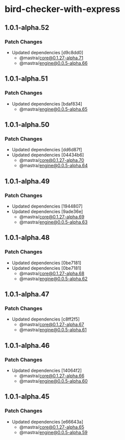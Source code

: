 # bird-checker-with-express

## 1.0.1-alpha.52

### Patch Changes

- Updated dependencies [d9c8dd0]
  - @mastra/core@0.1.27-alpha.71
  - @mastra/engine@0.0.5-alpha.66

## 1.0.1-alpha.51

### Patch Changes

- Updated dependencies [bdaf834]
  - @mastra/engine@0.0.5-alpha.65

## 1.0.1-alpha.50

### Patch Changes

- Updated dependencies [dd6d87f]
- Updated dependencies [04434b6]
  - @mastra/core@0.1.27-alpha.70
  - @mastra/engine@0.0.5-alpha.64

## 1.0.1-alpha.49

### Patch Changes

- Updated dependencies [1944807]
- Updated dependencies [9ade36e]
  - @mastra/core@0.1.27-alpha.69
  - @mastra/engine@0.0.5-alpha.63

## 1.0.1-alpha.48

### Patch Changes

- Updated dependencies [0be7181]
- Updated dependencies [0be7181]
  - @mastra/core@0.1.27-alpha.68
  - @mastra/engine@0.0.5-alpha.62

## 1.0.1-alpha.47

### Patch Changes

- Updated dependencies [c8ff2f5]
  - @mastra/core@0.1.27-alpha.67
  - @mastra/engine@0.0.5-alpha.61

## 1.0.1-alpha.46

### Patch Changes

- Updated dependencies [14064f2]
  - @mastra/core@0.1.27-alpha.66
  - @mastra/engine@0.0.5-alpha.60

## 1.0.1-alpha.45

### Patch Changes

- Updated dependencies [e66643a]
  - @mastra/core@0.1.27-alpha.65
  - @mastra/engine@0.0.5-alpha.59
